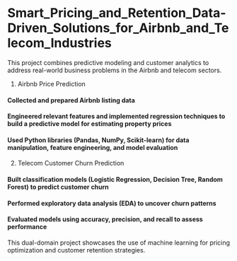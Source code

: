 # Smart_Pricing_and_Retention_Data-Driven_Solutions_for_Airbnb_and_Telecom_Industries

This project combines predictive modeling and customer analytics to address real-world business problems in the Airbnb and telecom sectors.

1. Airbnb Price Prediction

#### Collected and prepared Airbnb listing data

#### Engineered relevant features and implemented regression techniques to build a predictive model for estimating property prices

#### Used Python libraries (Pandas, NumPy, Scikit-learn) for data manipulation, feature engineering, and model evaluation

2. Telecom Customer Churn Prediction

#### Built classification models (Logistic Regression, Decision Tree, Random Forest) to predict customer churn

#### Performed exploratory data analysis (EDA) to uncover churn patterns

#### Evaluated models using accuracy, precision, and recall to assess performance

This dual-domain project showcases the use of machine learning for pricing optimization and customer retention strategies.

